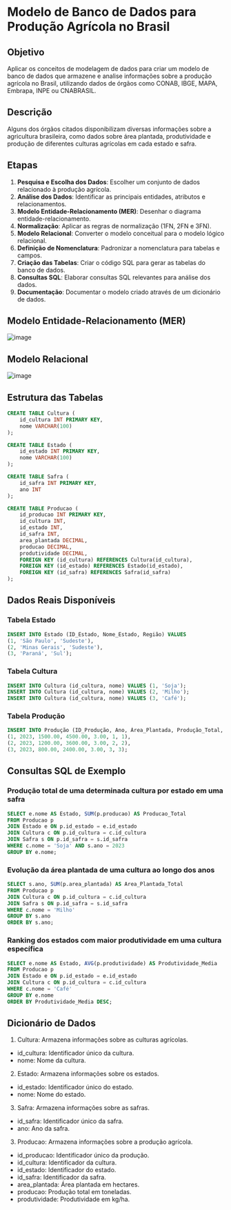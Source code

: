 # Modelo de Banco de Dados para Produção Agrícola no Brasil

## Objetivo

Aplicar os conceitos de modelagem de dados para criar um modelo de banco de dados que armazene e analise informações sobre a produção agrícola no Brasil, utilizando dados de órgãos como CONAB, IBGE, MAPA, Embrapa, INPE ou CNABRASIL.

## Descrição

Alguns dos órgãos citados disponibilizam diversas informações sobre a agricultura brasileira, como dados sobre área plantada, produtividade e produção de diferentes culturas agrícolas em cada estado e safra.

## Etapas

1. **Pesquisa e Escolha dos Dados**: Escolher um conjunto de dados relacionado à produção agrícola.
2. **Análise dos Dados**: Identificar as principais entidades, atributos e relacionamentos.
3. **Modelo Entidade-Relacionamento (MER)**: Desenhar o diagrama entidade-relacionamento.
4. **Normalização**: Aplicar as regras de normalização (1FN, 2FN e 3FN).
5. **Modelo Relacional**: Converter o modelo conceitual para o modelo lógico relacional.
6. **Definição de Nomenclatura**: Padronizar a nomenclatura para tabelas e campos.
7. **Criação das Tabelas**: Criar o código SQL para gerar as tabelas do banco de dados.
8. **Consultas SQL**: Elaborar consultas SQL relevantes para análise dos dados.
9. **Documentação**: Documentar o modelo criado através de um dicionário de dados.


## Modelo Entidade-Relacionamento (MER)
![image](https://github.com/user-attachments/assets/20dc8fe9-273a-4c1f-bc2b-ddbbff36db4d)


## Modelo Relacional
![image](https://github.com/user-attachments/assets/eb68b900-d0cd-4385-bccb-575200497a36)

## Estrutura das Tabelas
```sql
CREATE TABLE Cultura (
    id_cultura INT PRIMARY KEY,
    nome VARCHAR(100)
);

CREATE TABLE Estado (
    id_estado INT PRIMARY KEY,
    nome VARCHAR(100)
);

CREATE TABLE Safra (
    id_safra INT PRIMARY KEY,
    ano INT
);

CREATE TABLE Producao (
    id_producao INT PRIMARY KEY,
    id_cultura INT,
    id_estado INT,
    id_safra INT,
    area_plantada DECIMAL,
    producao DECIMAL,
    produtividade DECIMAL,
    FOREIGN KEY (id_cultura) REFERENCES Cultura(id_cultura),
    FOREIGN KEY (id_estado) REFERENCES Estado(id_estado),
    FOREIGN KEY (id_safra) REFERENCES Safra(id_safra)
);
```

## Dados Reais Disponíveis

### Tabela Estado
```sql
INSERT INTO Estado (ID_Estado, Nome_Estado, Região) VALUES
(1, 'São Paulo', 'Sudeste'),
(2, 'Minas Gerais', 'Sudeste'),
(3, 'Paraná', 'Sul');
```

### Tabela Cultura
```sql
INSERT INTO Cultura (id_cultura, nome) VALUES (1, 'Soja');
INSERT INTO Cultura (id_cultura, nome) VALUES (2, 'Milho');
INSERT INTO Cultura (id_cultura, nome) VALUES (3, 'Café');
```

### Tabela Produção
```sql
INSERT INTO Produção (ID_Produção, Ano, Área_Plantada, Produção_Total, Produtividade, ID_Estado, ID_Cultura) VALUES
(1, 2023, 1500.00, 4500.00, 3.00, 1, 1),
(2, 2023, 1200.00, 3600.00, 3.00, 2, 2),
(3, 2023, 800.00, 2400.00, 3.00, 3, 3);
```

## Consultas SQL de Exemplo

### Produção total de uma determinada cultura por estado em uma safra
```sql
SELECT e.nome AS Estado, SUM(p.producao) AS Producao_Total
FROM Producao p
JOIN Estado e ON p.id_estado = e.id_estado
JOIN Cultura c ON p.id_cultura = c.id_cultura
JOIN Safra s ON p.id_safra = s.id_safra
WHERE c.nome = 'Soja' AND s.ano = 2023
GROUP BY e.nome;
```

### Evolução da área plantada de uma cultura ao longo dos anos
```sql
SELECT s.ano, SUM(p.area_plantada) AS Area_Plantada_Total
FROM Producao p
JOIN Cultura c ON p.id_cultura = c.id_cultura
JOIN Safra s ON p.id_safra = s.id_safra
WHERE c.nome = 'Milho'
GROUP BY s.ano
ORDER BY s.ano;
```

### Ranking dos estados com maior produtividade em uma cultura específica
```sql
SELECT e.nome AS Estado, AVG(p.produtividade) AS Produtividade_Media
FROM Producao p
JOIN Estado e ON p.id_estado = e.id_estado
JOIN Cultura c ON p.id_cultura = c.id_cultura
WHERE c.nome = 'Café'
GROUP BY e.nome
ORDER BY Produtividade_Media DESC;
```
## Dicionário de Dados
1. Cultura: Armazena informações sobre as culturas agrícolas.
* id_cultura: Identificador único da cultura.
* nome: Nome da cultura.
2. Estado: Armazena informações sobre os estados.
* id_estado: Identificador único do estado.
* nome: Nome do estado.
3. Safra: Armazena informações sobre as safras.
* id_safra: Identificador único da safra.
* ano: Ano da safra.
3. Producao: Armazena informações sobre a produção agrícola.
* id_producao: Identificador único da produção.
* id_cultura: Identificador da cultura.
* id_estado: Identificador do estado.
* id_safra: Identificador da safra.
* area_plantada: Área plantada em hectares.
* producao: Produção total em toneladas.
* produtividade: Produtividade em kg/ha.

